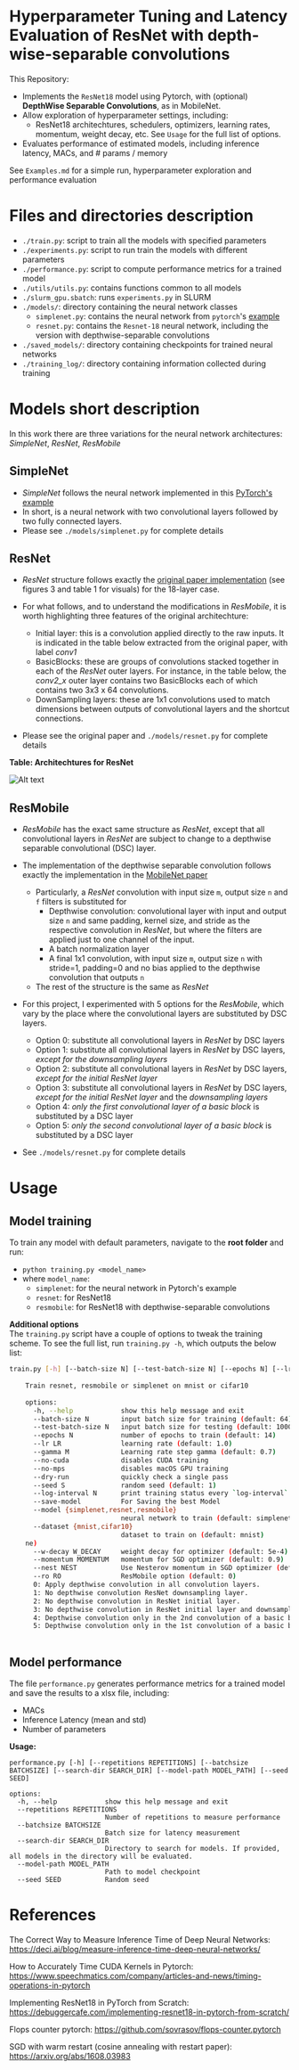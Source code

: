 # Hyperparameter Tuning and Latency Evaluation of ResNet with depth-wise-separable convolutions
This Repository:
- Implements the `ResNet18` model using Pytorch, with (optional) **DepthWise Separable Convolutions**, as in MobileNet.
- Allow exploration of hyperparameter settings, including: 
  - ResNet18 architechtures, schedulers, optimizers, learning rates, momentum, weight decay, etc. See `Usage` for the full list of options.
- Evaluates performance of estimated models, including inference latency, MACs, and # params / memory

See `Examples.md` for a simple run, hyperparameter exploration and performance evaluation

# Files and directories description
*   `./train.py`: script to train all the models with specified parameters
*   `./experiments.py`: script to run train the models with different parameters
*   `./performance.py`: script to compute performance metrics for a trained model
*   `./utils/utils.py`: contains functions common to all models
*   `./slurm_gpu.sbatch`: runs `experiments.py` in SLURM
*   `./models/`: directory containing the neural network classes
    *   `simplenet.py`: contains the neural network from `pytorch`'s [example](https://github.com/pytorch/examples/tree/main/mnist)
    *   `resnet.py`: contains the `Resnet-18` neural network, including the version with depthwise-separable convolutions
*   `./saved_models/`: directory containing checkpoints for trained neural networks
*   `./training_log/`: directory containing information collected during training

# Models short description
In this work there are three variations for the neural network architectures: _SimpleNet_, _ResNet_, _ResMobile_
## SimpleNet
*   _SimpleNet_ follows the neural network implemented in this [PyTorch's example](https://github.com/pytorch/examples/tree/main/mnist)
*   In short, is a neural network with two convolutional layers followed by two fully connected layers.
*   Please see `./models/simplenet.py` for complete details
## ResNet
*   _ResNet_ structure follows exactly the [original paper implementation](https://arxiv.org/pdf/1512.03385.pdf) (see figures 3 and table 1 for visuals) for the 18-layer case.
    
*   For what follows, and to understand the modifications in _ResMobile_, it is worth highlighting three features of the original architechture:
    
    *   Initial layer: this is a convolution applied directly to the raw inputs. It is indicated in the table below extracted from the original paper, with label _conv1_
    *   BasicBlocks: these are groups of convolutions stacked together in each of the _ResNet_ outer layers. For instance, in the table below, the _conv2\_x_ outer layer contains two BasicBlocks each of which contains two 3x3 x 64 convolutions.
    *   DownSampling layers: these are 1x1 convolutions used to match dimensions between outputs of convolutional layers and the shortcut connections.
*   Please see the original paper and `./models/resnet.py` for complete details

**Table: Architechtures for ResNet** 

![Alt text](<imgs/resnetArch.png>)

## ResMobile
*   _ResMobile_ has the exact same structure as _ResNet_, except that all convolutional layers in _ResNet_ are subject to change to a depthwise separable convolutional (DSC) layer.
    
*   The implementation of the depthwise separable convolution follows exactly the implementation in the [MobileNet paper](https://arxiv.org/abs/1704.04861)
    
    *   Particularly, a _ResNet_ convolution with input size `m`, output size `n` and `f` filters is substituted for
        *   Depthwise convolution: convolutional layer with input and output size `n` and same padding, kernel size, and stride as the respective convolution in _ResNet_, but where the filters are applied just to one channel of the input.
        *   A batch normalization layer
        *   A final 1x1 convolution, with input size `m`, output size `n` with stride=1, padding=0 and no bias applied to the depthwise convolution that outputs `n`
    *   The rest of the structure is the same as _ResNet_
*   For this project, I experimented with 5 options for the _ResMobile_, which vary by the place where the convolutional layers are substituted by DSC layers.
    
    *   Option 0: substitute all convolutional layers in _ResNet_ by DSC layers
    *   Option 1: substitute all convolutional layers in _ResNet_ by DSC layers, _except for the downsampling layers_
    *   Option 2: substitute all convolutional layers in _ResNet_ by DSC layers, _except for the initial ResNet layer_
    *   Option 3: substitute all convolutional layers in _ResNet_ by DSC layers, _except for the initial ResNet layer_ and the _downsampling layers_
    *   Option 4: _only the first convolutional layer of a basic block_ is substituted by a DSC layer
    *   Option 5: _only the second convolutional layer of a basic block_ is substituted by a DSC layer
*   See `./models/resnet.py` for complete details
    
# Usage
## Model training
To train any model with default parameters, navigate to the **root folder** and run:

*   `python training.py <model_name>`
*   where `model_name`:
    *   `simplenet`: for the neural network in Pytorch's example
    *   `resnet`: for ResNet18
    *   `resmobile`: for ResNet18 with depthwise-separable convolutions

**Additional options**  
The `training.py` script have a couple of options to tweak the training scheme. To see the full list, run `training.py -h`, which outputs the below list:

```bash
train.py [-h] [--batch-size N] [--test-batch-size N] [--epochs N] [--lr LR] [--gamma M] [--no-cuda] [--no-mps] [--dry-run] [--seed S] [--log-interval N] [--save-model] [--model {simplenet,resnet,resmobile}] [--dataset {mnist,cifar10}] [--log-train] [--o {adadelta,sgd,adam,adamw}] [--sched {step,plateau,cosine,cosine_r,cyclic,none}] [--w-decay W_DECAY] [--momentum MOMENTUM] [--nest NEST] [--ro RO]
    
    Train resnet, resmobile or simplenet on mnist or cifar10
    
    options:
      -h, --help            show this help message and exit
      --batch-size N        input batch size for training (default: 64)
      --test-batch-size N   input batch size for testing (default: 1000)
      --epochs N            number of epochs to train (default: 14)
      --lr LR               learning rate (default: 1.0)
      --gamma M             Learning rate step gamma (default: 0.7)
      --no-cuda             disables CUDA training
      --no-mps              disables macOS GPU training
      --dry-run             quickly check a single pass
      --seed S              random seed (default: 1)
      --log-interval N      print training status every `log-interval` batches. Use -1 to disable (default: 20)
      --save-model          For Saving the best Model
      --model {simplenet,resnet,resmobile}
                            neural network to train (default: simplenet)
      --dataset {mnist,cifar10}
                            dataset to train on (default: mnist)
    ne)
      --w-decay W_DECAY     weight decay for optimizer (default: 5e-4)
      --momentum MOMENTUM   momentum for SGD optimizer (default: 0.9)
      --nest NEST           Use Nesterov momentum in SGD optimizer (default: True)
      --ro RO               ResMobile option (default: 0) 
      0: Apply depthwise convolution in all convolution layers. 
      1: No depthwise convolution ResNet downsampling layer. 
      2: No depthwise convolution in ResNet initial layer. 
      3: No depthwise convolution in ResNet initial layer and downsampling layer.   
      4: Depthwise convolution only in the 2nd convolution of a basic block. 
      5: Depthwise convolution only in the 1st convolution of a basic block.
    
```

## Model performance
The file `performance.py` generates performance metrics for a trained model and save the results to a xlsx file, including:
- MACs
- Inference Latency (mean and std)
- Number of parameters

**Usage:**
```shell
performance.py [-h] [--repetitions REPETITIONS] [--batchsize BATCHSIZE] [--search-dir SEARCH_DIR] [--model-path MODEL_PATH] [--seed SEED]

options:
  -h, --help            show this help message and exit
  --repetitions REPETITIONS
                        Number of repetitions to measure performance
  --batchsize BATCHSIZE
                        Batch size for latency measurement
  --search-dir SEARCH_DIR
                        Directory to search for models. If provided, all models in the directory will be evaluated.
  --model-path MODEL_PATH
                        Path to model checkpoint
  --seed SEED           Random seed
```

# References

The Correct Way to Measure Inference Time of Deep Neural Networks: https://deci.ai/blog/measure-inference-time-deep-neural-networks/

How to Accurately Time CUDA Kernels in Pytorch: https://www.speechmatics.com/company/articles-and-news/timing-operations-in-pytorch

Implementing ResNet18 in PyTorch from Scratch: https://debuggercafe.com/implementing-resnet18-in-pytorch-from-scratch/

Flops counter pytorch: https://github.com/sovrasov/flops-counter.pytorch

SGD with warm restart (cosine annealing with restart paper): https://arxiv.org/abs/1608.03983
 
